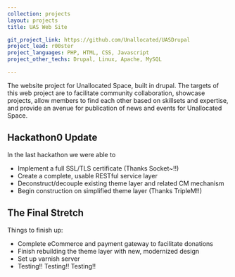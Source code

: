 ```yaml
---
collection: projects
layout: projects
title: UAS Web Site

git_project_link: https://github.com/Unallocated/UASDrupal
project_lead: r00ster
project_languages: PHP, HTML, CSS, Javascript
project_other_techs: Drupal, Linux, Apache, MySQL

---
```


The website project for Unallocated Space, built in drupal. The targets of this web project
are to facilitate community collaboration, showcase projects, allow members to find each other
based on skillsets and expertise, and provide an avenue for publication of news and events
for Unallocated Space.

## Hackathon0 Update
In the last hackathon we were able to

 * Implement a full SSL/TLS certificate (Thanks Socket~!!)
 * Create a complete, usable RESTful service layer
 * Deconstruct/decouple existing theme layer and related CM mechanism
 * Begin construction on simplified theme layer (Thanks TripleM!!)

## The Final Stretch
Things to finish up:

 * Complete eCommerce and payment gateway to facilitate donations
 * Finish rebuilding the theme layer with new, modernized design
 * Set up varnish server
 * Testing!! Testing!! Testing!!

